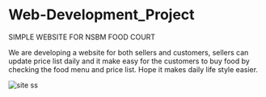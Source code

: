 # Web-Development_Project

  SIMPLE WEBSITE FOR NSBM FOOD COURT

We are developing a website for both sellers and customers, sellers can update price list daily and it make easy for the customers 
to buy food by  checking the food menu and price list. Hope it makes daily life style easier. 


![site ss](https://user-images.githubusercontent.com/56529733/71763302-997f8c80-2f00-11ea-8313-5e64383f97f5.jpeg)
